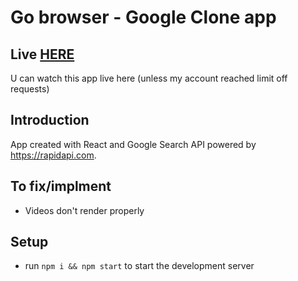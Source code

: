 # Go browser - Google Clone app

## Live [HERE](https://gobrowser.netlify.app/search)
U can watch this app live here (unless my account reached limit off requests)

## Introduction
App created with React and Google Search API powered by https://rapidapi.com.

## To fix/implment
- Videos don't render properly

## Setup
- run ```npm i && npm start``` to start the development server

